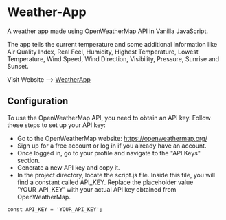 # Weather-App
A weather app made using OpenWeatherMap API in Vanilla JavaScript.

The app tells the current temperature and some additional information like Air Quality Index, Real Feel, Humidity, Highest Temperature, Lowest Temperature, Wind Speed, Wind Direction, Visibility, Pressure, Sunrise and Sunset.

Visit Website --> [WeatherApp](https://razaafazal.github.io/Weather-App/)

## Configuration
To use the OpenWeatherMap API, you need to obtain an API key. Follow these steps to set up your API key:

* Go to the OpenWeatherMap website: https://openweathermap.org/
* Sign up for a free account or log in if you already have an account.
* Once logged in, go to your profile and navigate to the "API Keys" section.
* Generate a new API key and copy it.
* In the project directory, locate the script.js file. Inside this file, you will find a constant called API_KEY. Replace the placeholder value 'YOUR_API_KEY' with your actual API key obtained from OpenWeatherMap.

```
const API_KEY = 'YOUR_API_KEY';
```
